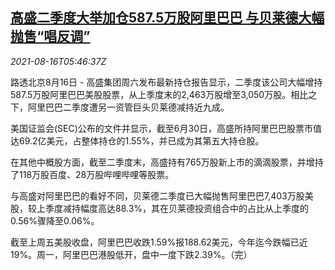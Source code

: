 <!--1629093662000-->
[高盛二季度大举加仓587.5万股阿里巴巴 与贝莱德大幅抛售“唱反调”](https://cn.reuters.com/article/goldman-sachs-alibaba-adding-0816-mon-idCNKBS2FH0HS)
------

<div><i>2021-08-16T05:46:37Z</i></div><p>路透北京8月16日 - 高盛集团周六发布最新持仓报告显示，二季度该公司大幅增持587.5万股阿里巴巴美股股票，从上季度末的2,463万股增至3,050万股。相比之下，阿里巴巴二季度遭另一资管巨头贝莱德减持近九成。</p><p>美国证监会(SEC)公布的文件并显示，截至6月30日，高盛所持阿里巴巴股票市值达69.2亿美元，占整体持仓的1.55%，并已成为其第五大持仓股。</p><p>在其他中概股方面，截至二季度末，高盛持有765万股新上市的滴滴股票，并增持了118万股百度、28万股哔哩哔哩等股票。</p><p>与高盛对阿里巴巴的看好不同，贝莱德二季度已大幅抛售阿里巴巴7,403万股美股，较上季度减持幅度高达88.3%，其在贝莱德投资组合中的占比从上季度的0.56%骤降至0.06%。</p><p>截至上周五美股收盘，阿里巴巴收跌1.59%报188.62美元，今年迄今跌幅已近19%。周一，阿里巴巴港股低开，盘中一度下跌2.39%。（完）</p>
